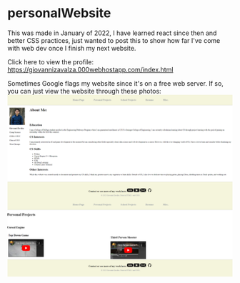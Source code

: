 # personalWebsite
This was made in January of 2022, I have learned react since then and better CSS practices, just wanted to post this to show how far I've come with web dev once I finish my next website.

Click here to view the profile: https://giovannizavalza.000webhostapp.com/index.html

Sometimes Google flags my website since it's on a free web server. If so, you can just view the website through these photos:
<img src="Home.png"
     alt="Home Page"
     style="float: left; margin-right: 10px;" />
<img src="Personal.png"
     alt="Home Page"
     style="float: left; margin-right: 10px;" />
     
     <img src="School.png"
     alt="Home Page"
     style="float: left; margin-right: 10px;" />
     
     <img src="Resume.png"
     alt="Home Page"
     style="float: left; margin-right: 10px;" />
     
     <img src="Misc.png"
     alt="Home Page"
     style="float: left; margin-right: 10px;" />
